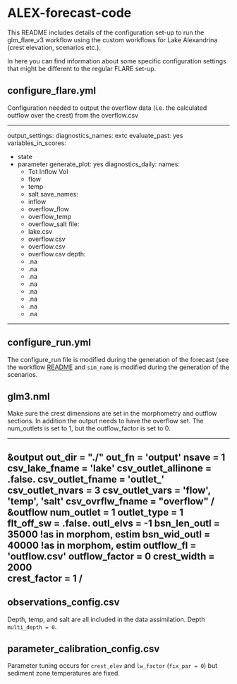 # ALEX-forecast-code

This README includes details of the configuration set-up to run the glm_flare_v3 workflow using the custom workflows for Lake Alexandrina (crest elevation, scenarios etc.).

In here you can find information about some specific configuration settings that might be different to the regular FLARE set-up.

## configure_flare.yml

Configuration needed to output the overflow data (i.e. the calculated outflow over the crest) from the overflow.csv

---
output_settings:
  diagnostics_names: extc
  evaluate_past: yes
  variables_in_scores:
  - state
  - parameter
  generate_plot: yes
  diagnostics_daily:
    names:
    - Tot Inflow Vol
    - flow
    - temp
    - salt
    save_names:
    - inflow
    - overflow_flow
    - overflow_temp
    - overflow_salt
    file:
    - lake.csv
    - overflow.csv
    - overflow.csv
    - overflow.csv
    depth:
    - .na
    - .na
    - .na
    - .na
    - .na
    - .na
    - .na
    - .na
---

## configure_run.yml

The configure_run file is modified during the generation of the forecast (see the workflow [README](../../workflows/glm_flare_v3/README.md) and `sim_name` is modified during the generation of the scenarios.

## glm3.nml

Make sure the crest dimensions are set in the morphometry and outflow sections. In addition the output needs to have the overflow set. The num_outlets is set to 1, but the outflow_factor is set to 0.

---
&output
   out_dir = "./"
   out_fn  = 'output'
   nsave   = 1
   csv_lake_fname = 'lake'
   csv_outlet_allinone = .false.
   csv_outlet_fname = 'outlet_'
   csv_outlet_nvars = 3
   csv_outlet_vars = 'flow', 'temp', 'salt'
   csv_ovrflw_fname = "overflow"
/
&outflow
   num_outlet     = 1
   outlet_type    = 1
   flt_off_sw     = .false.
   outl_elvs      = -1
   bsn_len_outl   = 35000    !as in morphom, estim
   bsn_wid_outl   = 40000    !as in morphom, estim
   outflow_fl     = 'outflow.csv'
   outflow_factor = 0
   crest_width = 2000  
   crest_factor = 1
/
---

## observations_config.csv

Depth, temp, and salt are all included in the data assimilation. Depth `multi_depth = 0`.

## parameter_calibration_config.csv

Parameter tuning occurs for `crest_elev` and `lw_factor` (`fix_par = 0`) but sediment zone temperatures are fixed.
